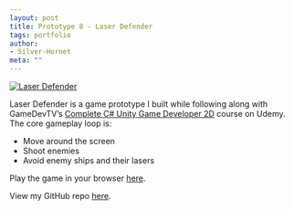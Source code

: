 ```yaml
---
layout: post
title: Prototype 8 - Laser Defender
tags: portfolio
author:
- Silver-Hornet
meta: ""
---
```


[![Laser Defender]({{site.url}}/laser-defender.png)](https://play.unity.com/mg/other/gamedevtv-s-laser-defender)

Laser Defender is a game prototype I built while following along with GameDevTV’s [Complete C# Unity Game Developer 2D](https://www.udemy.com/course/unitycourse/) course on Udemy. The core gameplay loop is:

- Move around the screen
- Shoot enemies
- Avoid enemy ships and their lasers

Play the game in your browser [here](https://play.unity.com/mg/other/gamedevtv-s-laser-defender).

View my GitHub repo [here](https://github.com/silver-hornet/gamedevtv-laser-defender).